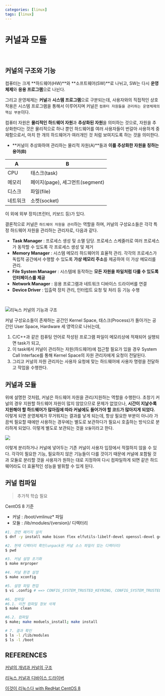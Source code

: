 ```yaml
---
categories: [linux]
tags: [linux]
---
```


# 커널과 모듈

<br/>

## 커널의 구조와 기능

컴퓨터는 크게 **하드웨어(HW)**와 **소프트웨어(SW)**로 나뉘고, SW는 다시 **운영체제**와 **응용 프로그램**으로 나뉜다.  

그리고 운영체제는 **커널**과 **시스템 프로그램**으로 구분되는데, 사용자와의 직접적인 상호작용은 시스템 프로그램을 통해서 이루어지며 커널은 `컴퓨터 자원들을 관리하는 운영체제의 핵심 부분`이다.  

컴퓨터 자원은 **물리적인 하드웨어 자원**과 **추상화된 자원**을 의미하는 것으로, 자원을 추상화한다는 것은 물리적으로 하나 뿐인 하드웨어를 여러 사용자들이 번갈아 사용하게 중재함으로서, 마치 한 개의 하드웨어가 여러개인 것 처럼 보여지도록 하는 것을 의미한다. <br/>

- **커널이 추상화하여 관리하는 물리적 자원(A)**들과 **이를 추상화한 자원을 칭하는 용어(B)**

A | B
--- | ---
CPU | 태스크(task)
메모리 | 페이지(page), 세그먼트(segment)
디스크 | 파일(file)
네트워크 | 소켓(socket)

이 외에 외부 장치(프린터, 키보드 등)가 있다.

결론적으로 커널은 `하드웨어 자원을 관리`하는 역할을 하며, 커널의 구성요소들은 각각 특정 하드웨어 자원을 관리하는 관리자로, 다음과 같다.
- **Task Manager** : 프로세스 생성 및 소멸 담당. 프로세스 스케줄러로 여러 프로세스가 동작할 수 있도록 각 프로세스 생성 및 제거
- **Memory Manager** : 시스템 메모리 하드웨어의 효율적 관리. 각각의 프로세스가 독립적 공간에서 수행할 수 있도록 **가상 메모리 주소**를 제공하여 이 가상 메모리를 관리.
- **File System Manager** : 시스템에 동작하는 **모든 자원을 파일처럼 다룰 수 있도록 인터페이스를 제공**
- **Network Manager** : 응용 프로그램과 네트워크 디바이스 드라이버를 연결
- **Device Driver** : 입출력 장치 관리, 인터럽트 요청 및 처리 등 기능 수행

<br/>

![리눅스 커널의 기능과 구조](../../assets/img/linux_kernel.png)


커널 구성요소들이 존재하는 공간인 Kernel Space,
태스크(Process)가 돌아가는 공간인 User Space,
Hardware 세 영역으로 나뉘는데, 

1. C/C++과 같은 컴퓨팅 언어로 작성된 프로그램 파일이 메모리상에 적재되어 실행되면 task가 되고,  
2. 이 task에서 커널이 관리하는 자원(하드웨어)에 접근할 필요가 있을 경우 System Call Interface를 통해 Kernel Space의 자원 관리자에게 요청이 전달된다.
3. 그리고 커널의 자원 관리자는 사용자 요청에 맞는 하드웨어에 사용자 명령을 전달하고 작업을 수행한다.



## 커널과 모듈  

위에 설명한 것처럼, 커널은 하드웨어 자원을 관리/지원하는 역할을 수행한다. 초창기 커널의 경우 지원할 하드웨어 자원이 많지 않았으므로 문제가 없었으나, **시간이 지날수록 지원해야 할 하드웨어가 많아짐에 따라 커널에도 들어가야 할 코드가 많아지게 되었다.** 이렇게 되면 운영체제가 무거워지는 결과를 낳게 되는데, 항상 필요한 부분이 아니라 가끔씩 필요할 때에만 사용하는 경우에는 별도로 보관하다가 필요시 호출하는 방식으로 분리하게 되었다. 이렇게 별도로 보관되는 것을 `모듈`이라고 한다.

![](../../assets/img/linux_modules_kenel.png)

이렇게 분리하거나 커널에 넣어두는 기존 커널이 사용자 입장에서 적절하지 않을 수 있다. 각각이 필요한 기능, 필요하지 않은 기능들이 다를 것이기 때문에 커널에 포함될 것과 모듈로 분리할 것을 사용자가 원하는 대로 지정하여 다시 컴파일하게 되면 같은 하드웨어라도 더 효율적인 성능을 발휘할 수 있게 된다.


## 커널 컴파일  

> 추가적 학습 필요

CentOS 8 기준

 - 커널 : /boot/vmlinuz* 파일
 - 모듈 : /lib/modules/{version}/ 디렉터리

```bash
#1. 관련 패키지 설치
$ dnf -y install make bison flex elfutils-libelf-devel openssl-devel gcc gcc-c++

#2. 현재 디렉터리 확인(unpack된 커널 소스 파일이 있는 디렉터리)
$ pwd 

#3. 커널 설정 초기화
$ make mrproper

#4. 커널 환경 설정
$ make xconfig

#5. 설정 파일 편집
$ vi .config # ==> CONFIG_SYSTEM_TRUSTED_KEYRING, CONFIG_SYSTEM_TRUSTED_KEYS 주석처리

#6. 컴파일
#6.1. 이전 컴파일 정보 삭제
$ make clean

#6.2. 컴파일
$ make; make moduels_install; make install

# 7. 결과 확인
$ ls -l /lib/modules
$ ls -l /boot
```


## REFERENCES

[커널의 개념과 커널의 구조](https://5equal0.tistory.com/entry/Linux-Kernel-%EC%BB%A4%EB%84%90%EC%9D%98-%EA%B0%9C%EB%85%90%EA%B3%BC-%EC%BB%A4%EB%84%90%EC%9D%98-%EA%B5%AC%EC%A1%B0)

[리눅스 커널과 디바이스 드라이버](https://cheonee.tistory.com/entry/%EB%A6%AC%EB%88%85%EC%8A%A4-%EC%BB%A4%EB%84%90%EA%B3%BC-%EB%94%94%EB%B0%94%EC%9D%B4%EC%8A%A4-%EB%93%9C%EB%9D%BC%EC%9D%B4%EB%B2%84)

[이것이 리눅스다 with RedHat CentOS 8](http://www.yes24.com/Product/Goods/89769181)